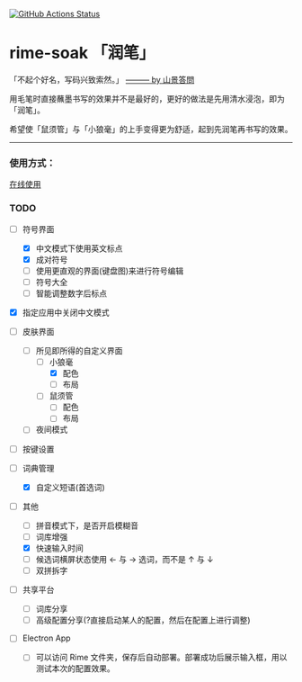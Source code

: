 [![GitHub Actions Status](https://github.com/pdog18/rime-soak/actions/workflows/deploy.yml/badge.svg)](https://github.com/pdog18/rime-soak/actions)

# rime-soak 「润笔」

「不起个好名，写码兴致索然。」 [——— by 山景答問](https://rime.im/blog/2016/04/14/qna-in-mtvu/)

用毛笔时直接蘸墨书写的效果并不是最好的，更好的做法是先用清水浸泡，即为「润笔」。

希望使「鼠须管」与「小狼毫」的上手变得更为舒适，起到先润笔再书写的效果。

---

### 使用方式：

 [在线使用](https://pdog18.github.io/rime-soak/)

### TODO

- [ ] 符号界面

  - [X] 中文模式下使用英文标点
  - [x] 成对符号
  - [ ] 使用更直观的界面(键盘图)来进行符号编辑
  - [ ] 符号大全
  - [ ] 智能调整数字后标点
- [X] 指定应用中关闭中文模式
- [ ] 皮肤界面

  - [ ] 所见即所得的自定义界面
    - [ ] 小狼毫
      - [X] 配色
      - [ ] 布局
    - [ ] 鼠须管
      - [ ] 配色
      - [ ] 布局
  - [ ] 夜间模式
- [ ] 按键设置
- [ ] 词典管理

  - [X] 自定义短语(首选词)
- [ ] 其他

  - [ ] 拼音模式下，是否开启模糊音
  - [ ] 词库增强
  - [X] 快速输入时间
  - [ ] 候选词横屏状态使用 ← 与 → 选词，而不是  ↑ 与 ↓
  - [ ] 双拼拆字
- [ ] 共享平台

  - [ ] 词库分享
  - [ ] 高级配置分享(?直接启动某人的配置，然后在配置上进行调整)
- [ ] Electron App

  - [ ] 可以访问 Rime 文件夹，保存后自动部署。部署成功后展示输入框，用以测试本次的配置效果。
